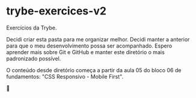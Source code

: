 # trybe-exercices-v2

Exercícios da Trybe.

Decidi criar esta pasta para me organizar melhor. Decidi manter a anterior para que o meu desenvolvimento possa ser acompanhado. Espero aprender mais sobre Git e GitHub e manter este diretório o mais padronizado possível.

O conteúdo desde diretório começa a partir da aula 05 do bloco 06 de fundamentos: "CSS Responsivo - Mobile First".

:rocket: